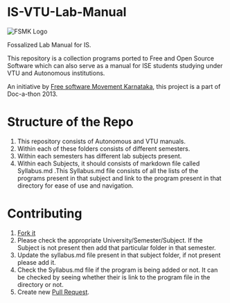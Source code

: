 # IS-VTU-Lab-Manual

![FSMK Logo](http://upload.wikimedia.org/wikipedia/en/thumb/d/dd/Free_Software_Movement_Logo.png/220px-Free_Software_Movement_Logo.png)

Fossalized Lab Manual for IS.

This repository is a collection programs ported to Free and Open Source Software which can also serve as a manual for ISE students studying under VTU and Autonomous institutions.

An initiative by [Free software Movement Karnataka](http://fsmk.org/), this project is a part of Doc-a-thon 2013.

# Structure of the Repo

1. This repository consists of Autonomous and VTU manuals.
2. Within each of these folders consists of different semesters.
3. Within each semesters has different lab subjects present.
4. Within each Subjects, it should consists of markdown file called Syllabus.md .This Syllabus.md file consists of all the lists of the programs 	present in that subject and link to the program present in that directory for ease of use and navigation. 

# Contributing

1. [Fork it](https://github.com/fsmk/CS-VTU-Lab-Manual/fork)
2. Please check the appropriate University/Semester/Subject.
   If the Subject is not present then add that particular folder in that semester.
3. Update the syllabus.md file present in that subject folder, if not present please add it.
4. Check the Syllabus.md file if the program is being added or not. It can be checked by seeing whether their is link to the program file in the 	directory or not.
5. Create new [Pull Request](https://help.github.com/articles/using-pull-requests).
